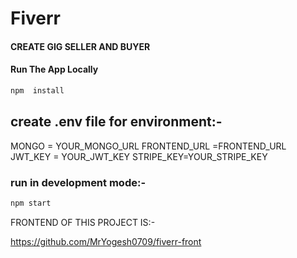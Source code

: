# Fiverr

#### CREATE GIG SELLER AND BUYER

#### Run The App Locally

```sh
npm  install
```

## create .env file for environment:-

MONGO = YOUR_MONGO_URL
FRONTEND_URL =FRONTEND_URL
JWT_KEY = YOUR_JWT_KEY
STRIPE_KEY=YOUR_STRIPE_KEY

### run in development mode:-

```sh
npm start
```

FRONTEND OF THIS PROJECT IS:-

https://github.com/MrYogesh0709/fiverr-front
